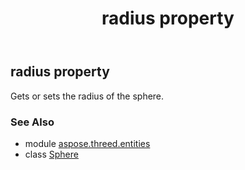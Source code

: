 ﻿---
title: radius property
second_title: Aspose.3D for Python via .NET API References
description: 
type: docs
weight: 190
url: /python-net/aspose.threed.entities/sphere/radius/
is_root: false
---

## radius property


Gets or sets the radius of the sphere.

### See Also
* module [aspose.threed.entities](../../)
* class [Sphere](/3d/python-net/aspose.threed.entities/sphere)
